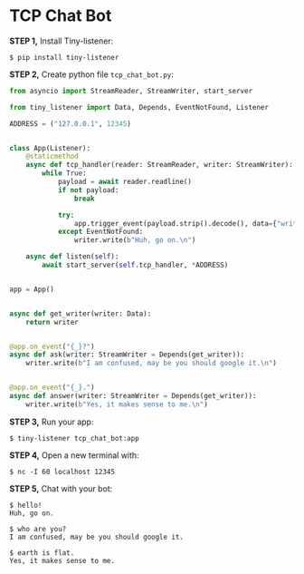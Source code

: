 # TCP Chat Bot


**STEP 1,** Install Tiny-listener:

```shell
$ pip install tiny-listener
```

**STEP 2,** Create python file ``tcp_chat_bot.py``:

```python
from asyncio import StreamReader, StreamWriter, start_server

from tiny_listener import Data, Depends, EventNotFound, Listener

ADDRESS = ("127.0.0.1", 12345)


class App(Listener):
    @staticmethod
    async def tcp_handler(reader: StreamReader, writer: StreamWriter):
        while True:
            payload = await reader.readline()
            if not payload:
                break

            try:
                app.trigger_event(payload.strip().decode(), data={"writer": writer})
            except EventNotFound:
                writer.write(b"Huh, go on.\n")

    async def listen(self):
        await start_server(self.tcp_handler, *ADDRESS)


app = App()


async def get_writer(writer: Data):
    return writer


@app.on_event("{_}?")
async def ask(writer: StreamWriter = Depends(get_writer)):
    writer.write(b"I am confused, may be you should google it.\n")


@app.on_event("{_}.")
async def answer(writer: StreamWriter = Depends(get_writer)):
    writer.write(b"Yes, it makes sense to me.\n")
```


**STEP 3,** Run your app:

```shell
$ tiny-listener tcp_chat_bot:app
```

**STEP 4,** Open a new terminal with:

```shell
$ nc -I 60 localhost 12345
```

**STEP 5,** Chat with your bot:

```shell
$ hello!
Huh, go on.

$ who are you?
I am confused, may be you should google it.

$ earth is flat.
Yes, it makes sense to me.
```
